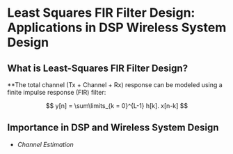# Least Squares FIR Filter Design: Applications in DSP Wireless System Design

## What is Least-Squares FIR Filter Design?
**The total channel (Tx + Channel + Rx) response can be modeled using a finite impulse response (FIR) filter: 

$$     y[n] = \sum\limits_{k = 0}^{L-1} h[k]. x[n-k] $$

## Importance in DSP and Wireless System Design
* _Channel Estimation_

